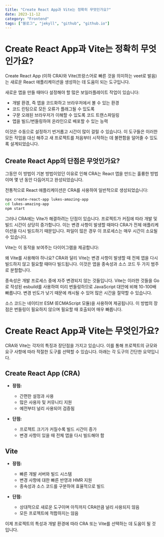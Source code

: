 ```yaml
---
title: "Create React App과 Vite는 정확히 무엇인가요?"
date: 2023-11-12
category: "Frontend"
tags: ["블로그", "jekyll", "github", "github.io"]
---
```


# Create React App과 Vite는 정확히 무엇인가요?

Create React App (이하 CRA)와 Vite(프랑스어로 빠른 것을 의미하는 veet로 발음)는 새로운 React 애플리케이션을 생성하는 데 도움이 되는 도구입니다.

새로운 앱을 만들 때마다 설정해야 할 많은 보일러플레이트 작업이 있습니다:

- 개발 환경, 즉 앱을 코드화하고 브라우저에서 볼 수 있는 환경
- 코드 린팅으로 모든 오류가 플래그될 수 있도록
- 구문 오래된 브라우저가 이해할 수 있도록 코드 트랜스파일링
- 앱을 빌드/번들링하여 온라인으로 배포할 수 있는 능력

이것은 수동으로 설정하기 번거롭고 시간이 많이 걸릴 수 있습니다. 이 도구들은 이러한 모든 작업을 대신 해주고 새 프로젝트를 처음부터 시작하는 데 불편함을 덜어줄 수 있도록 설계되었습니다.

## Create React App의 단점은 무엇인가요?

그동안 이 방법이 기본 방법이었던 이유로 인해 CRA는 React 앱을 만드는 훌륭한 방법이며 몇 년 동안 다듬어지고 완성되었습니다.

전통적으로 React 애플리케이션은 CRA를 사용하여 일반적으로 생성되었습니다:

```bash
npx create-react-app lukes-amazing-app
cd lukes-amazing-app
npm start
```

그러나 CRA에는 Vite가 해결하려는 단점이 있습니다. 프로젝트가 커짐에 따라 개발 및 빌드 시간이 상당히 증가합니다. 이는 변경 사항이 발생할 때마다 CRA가 전체 애플리케이션을 다시 빌드하기 때문입니다. 파일이 많은 경우 이 프로세스는 매우 시간이 소요될 수 있습니다.

Vite는 이 동작을 보여주는 다이어그램을 제공합니다:

왜 Vite를 사용해야 하나요?
CRA와 달리 Vite는 변경 사항이 발생할 때 전체 앱을 다시 빌드하지 않고 필요할 때마다 빌드됩니다. 이것은 앱을 종속성과 소스 코드 두 가지 범주로 분할합니다.

종속성은 개발 프로세스 중에 자주 변경되지 않는 것들입니다. Vite는 이러한 것들을 Go로 작성된 esbuild를 사용하여 미리 번들링하므로 JavaScript 대안에 비해 10-100배 빠릅니다. 변경 빈도가 낮기 때문에 캐시될 수 있어 많은 시간을 절약할 수 있습니다.

소스 코드는 네이티브 ESM (ECMAScript 모듈)을 사용하여 제공됩니다. 이 방법의 장점은 번들링이 필요하지 않으며 필요할 때 호출되어 매우 빠릅니다.

# Create React App과 Vite는 무엇인가요?

CRA와 Vite는 각자의 특징과 장단점을 가지고 있습니다. 이를 통해 프로젝트의 규모와 요구 사항에 따라 적절한 도구를 선택할 수 있습니다. 아래는 각 도구의 간단한 요약입니다.

## Create React App (CRA)

- **장점:**

  - 간편한 설정과 사용
  - 많은 사용자 및 커뮤니티 지원
  - 예전부터 널리 사용되어 검증됨

- **단점:**
  - 프로젝트 크기가 커질수록 빌드 시간이 증가
  - 변경 사항이 있을 때 전체 앱을 다시 빌드해야 함

## Vite

- **장점:**

  - 빠른 개발 서버와 빌드 시스템
  - 변경 사항에 대한 빠른 반영과 HMR 지원
  - 종속성과 소스 코드를 구분하여 효율적으로 빌드

- **단점:**
  - 상대적으로 새로운 도구이며 아직까지 CRA만큼 널리 사용되지 않음
  - 모든 프로젝트에 적합하지는 않음

이제 프로젝트의 특성과 개발 환경에 따라 CRA 또는 Vite를 선택하는 데 도움이 될 것입니다.
